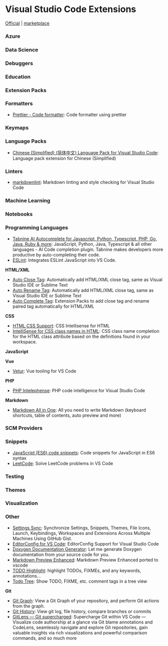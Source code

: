 <!-- @format -->

# Visual Studio Code Extensions

[Official](https://code.visualstudio.com/) | [marketplace](https://marketplace.visualstudio.com/VSCode)

### Azure

### Data Science

### Debuggers

### Education

### Extension Packs

### Formatters

- [Prettier - Code formatter](https://marketplace.visualstudio.com/items?itemName=esbenp.prettier-vscode): Code formatter using prettier

### Keymaps

### Language Packs

- [Chinese (Simplified) (简体中文) Language Pack for Visual Studio Code](https://marketplace.visualstudio.com/items?itemName=MS-CEINTL.vscode-language-pack-zh-hans): Language pack extension for Chinese (Simplified)

### Linters

- [markdownlint](https://marketplace.visualstudio.com/items?itemName=DavidAnson.vscode-markdownlint): Markdown linting and style checking for Visual Studio Code

### Machine Learning

### Notebooks

### Programming Languages

- [Tabnine AI Autocomplete for Javascript, Python, Typescript, PHP, Go, Java, Ruby & more](https://marketplace.visualstudio.com/items?itemName=TabNine.tabnine-vscode): JavaScript, Python, Java, Typescript & all other languages - AI Code completion plugin. Tabnine makes developers more productive by auto-completing their code.
- [ESLint](https://marketplace.visualstudio.com/items?itemName=dbaeumer.vscode-eslint): Integrates ESLint JavaScript into VS Code.

**HTML/XML**

- [Auto Close Tag](https://marketplace.visualstudio.com/items?itemName=formulahendry.auto-close-tag): Automatically add HTML/XML close tag, same as Visual Studio IDE or Sublime Text
- [Auto Rename Tag](https://marketplace.visualstudio.com/items?itemName=formulahendry.auto-rename-tag): Automatically add HTML/XML close tag, same as Visual Studio IDE or Sublime Text
- [Auto Complete Tag](https://marketplace.visualstudio.com/items?itemName=formulahendry.auto-complete-tag): Extension Packs to add close tag and rename paired tag automatically for HTML/XML

**CSS**

- [HTML CSS Support](https://marketplace.visualstudio.com/items?itemName=ecmel.vscode-html-css): CSS Intellisense for HTML
- [IntelliSense for CSS class names in HTML](https://marketplace.visualstudio.com/items?itemName=Zignd.html-css-class-completion): CSS class name completion for the HTML class attribute based on the definitions found in your workspace.

**JavaScript**

**Vue**

- [Vetur](https://marketplace.visualstudio.com/items?itemName=octref.vetur): Vue tooling for VS Code

**PHP**

- [PHP Intelephense](https://marketplace.visualstudio.com/items?itemName=bmewburn.vscode-intelephense-client): PHP code intelligence for Visual Studio Code

**Markdown**

- [Markdown All in One](https://marketplace.visualstudio.com/items?itemName=yzhang.markdown-all-in-one): All you need to write Markdown (keyboard shortcuts, table of contents, auto preview and more)

### SCM Providers

### Snippets

- [JavaScript (ES6) code snippets](https://marketplace.visualstudio.com/items?itemName=xabikos.JavaScriptSnippets): Code snippets for JavaScript in ES6 syntax
- [LeetCode](https://marketplace.visualstudio.com/items?itemName=LeetCode.vscode-leetcode): Solve LeetCode problems in VS Code

### Testing

### Themes

### Visualization

### Other

- [Settings Sync](https://marketplace.visualstudio.com/items?itemName=Shan.code-settings-sync): Synchronize Settings, Snippets, Themes, File Icons, Launch, Keybindings, Workspaces and Extensions Across Multiple Machines Using GitHub Gist.
- [EditorConfig for VS Code](https://marketplace.visualstudio.com/items?itemName=EditorConfig.EditorConfig): EditorConfig Support for Visual Studio Code
- [Doxygen Documentation Generator](https://marketplace.visualstudio.com/items?itemName=cschlosser.doxdocgen): Let me generate Doxygen documentation from your source code for you.
- [Markdown Preview Enhanced](https://marketplace.visualstudio.com/items?itemName=shd101wyy.markdown-preview-enhanced): Markdown Preview Enhanced ported to vscode
- [TODO Highlight](https://marketplace.visualstudio.com/items?itemName=wayou.vscode-todo-highlight): highlight TODOs, FIXMEs, and any keywords, annotations...
- [Todo Tree](https://marketplace.visualstudio.com/items?itemName=Gruntfuggly.todo-tree): Show TODO, FIXME, etc. comment tags in a tree view

**Git**

- [Git Graph](https://marketplace.visualstudio.com/items?itemName=mhutchie.git-graph): View a Git Graph of your repository, and perform Git actions from the graph.
- [Git History](https://marketplace.visualstudio.com/items?itemName=donjayamanne.githistory): View git log, file history, compare branches or commits
- [GitLens — Git supercharged](https://marketplace.visualstudio.com/items?itemName=eamodio.gitlens): Supercharge Git within VS Code — Visualize code authorship at a glance via Git blame annotations and CodeLens, seamlessly navigate and explore Git repositories, gain valuable insights via rich visualizations and powerful comparison commands, and so much more
